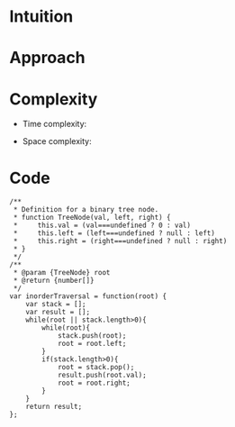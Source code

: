# Intuition
<!-- Describe your first thoughts on how to solve this problem. -->

# Approach
<!-- Describe your approach to solving the problem. -->

# Complexity
- Time complexity:
<!-- Add your time complexity here, e.g. $$O(n)$$ -->

- Space complexity:
<!-- Add your space complexity here, e.g. $$O(n)$$ -->

# Code
```
/**
 * Definition for a binary tree node.
 * function TreeNode(val, left, right) {
 *     this.val = (val===undefined ? 0 : val)
 *     this.left = (left===undefined ? null : left)
 *     this.right = (right===undefined ? null : right)
 * }
 */
/**
 * @param {TreeNode} root
 * @return {number[]}
 */
var inorderTraversal = function(root) {
    var stack = [];
    var result = [];
    while(root || stack.length>0){
        while(root){
            stack.push(root);
            root = root.left;
        }
        if(stack.length>0){
            root = stack.pop();
            result.push(root.val);
            root = root.right;
        }
    }
    return result;
};
```